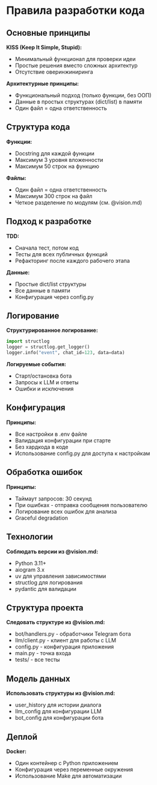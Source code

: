 # Правила разработки кода

## Основные принципы

**KISS (Keep It Simple, Stupid):**
- Минимальный функционал для проверки идеи
- Простые решения вместо сложных архитектур
- Отсутствие оверинжиниринга

**Архитектурные принципы:**
- Функциональный подход (только функции, без ООП)
- Данные в простых структурах (dict/list) в памяти
- Один файл = одна ответственность

## Структура кода

**Функции:**
- Docstring для каждой функции
- Максимум 3 уровня вложенности
- Максимум 50 строк на функцию

**Файлы:**
- Один файл = одна ответственность
- Максимум 300 строк на файл
- Четкое разделение по модулям (см. @vision.md)

## Подход к разработке

**TDD:**
- Сначала тест, потом код
- Тесты для всех публичных функций
- Рефакторинг после каждого рабочего этапа

**Данные:**
- Простые dict/list структуры
- Все данные в памяти
- Конфигурация через config.py

## Логирование

**Структурированное логирование:**
```python
import structlog
logger = structlog.get_logger()
logger.info("event", chat_id=123, data=data)
```

**Логируемые события:**
- Старт/остановка бота
- Запросы к LLM и ответы
- Ошибки и исключения

## Конфигурация

**Принципы:**
- Все настройки в .env файле
- Валидация конфигурации при старте
- Без хардкода в коде
- Использование config.py для доступа к настройкам

## Обработка ошибок

**Принципы:**
- Таймаут запросов: 30 секунд
- При ошибках - отправка сообщения пользователю
- Логирование всех ошибок для анализа
- Graceful degradation

## Технологии

**Соблюдать версии из @vision.md:**
- Python 3.11+
- aiogram 3.x
- uv для управления зависимостями
- structlog для логирования
- pydantic для валидации

## Структура проекта

**Следовать структуре из @vision.md:**
- bot/handlers.py - обработчики Telegram бота
- llm/client.py - клиент для работы с LLM
- config.py - конфигурация приложения
- main.py - точка входа
- tests/ - все тесты

## Модель данных

**Использовать структуры из @vision.md:**
- user_history для истории диалога
- llm_config для конфигурации LLM
- bot_config для конфигурации бота

## Деплой

**Docker:**
- Один контейнер с Python приложением
- Конфигурация через переменные окружения
- Использование Make для автоматизации

